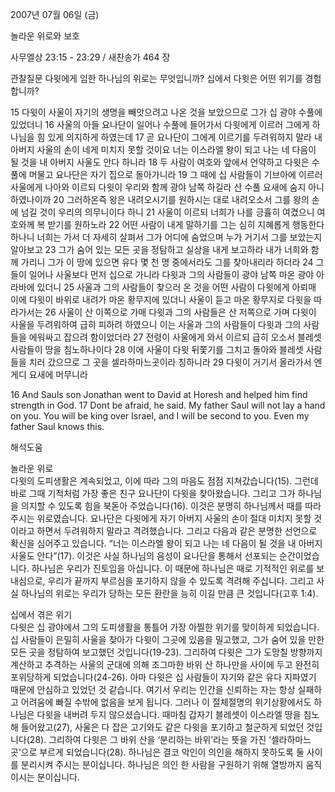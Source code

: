 2007년 07월 06일 (금)

놀라운 위로와 보호



사무엘상 23:15 - 23:29 / 새찬송가 464 장


관찰질문 
다윗에게 임한 하나님의 위로는 무엇입니까?
십에서 다윗은 어떤 위기를 경험합니까? 


15 다윗이 사울이 자기의 생명을 빼앗으려고 나온 것을 보았으므로 그가 십 광야 수풀에 있었더니 16 사울의 아들 요나단이 일어나 수풀에 들어가서 다윗에게 이르러 그에게 하나님을 힘 있게 의지하게 하였는데 17 곧 요나단이 그에게 이르기를 두려워하지 말라 내 아버지 사울의 손이 네게 미치지 못할 것이요 너는 이스라엘 왕이 되고 나는 네 다음이 될 것을 내 아버지 사울도 안다 하니라 18 두 사람이 여호와 앞에서 언약하고 다윗은 수풀에 머물고 요나단은 자기 집으로 돌아가니라 19 그 때에 십 사람들이 기브아에 이르러 사울에게 나아와 이르되 다윗이 우리와 함께 광야 남쪽 하길라 산 수풀 요새에 숨지 아니하였나이까 20 그러하온즉 왕은 내려오시기를 원하시는 대로 내려오소서 그를 왕의 손에 넘길 것이 우리의 의무니이다 하니 21 사울이 이르되 너희가 나를 긍휼히 여겼으니 여호와께 복 받기를 원하노라 22 어떤 사람이 내게 말하기를 그는 심히 지혜롭게 행동한다 하나니 너희는 가서 더 자세히 살펴서 그가 어디에 숨었으며 누가 거기서 그를 보았는지 알아보고 23 그가 숨어 있는 모든 곳을 정탐하고 실상을 내게 보고하라 내가 너희와 함께 가리니 그가 이 땅에 있으면 유다 몇 천 명 중에서라도 그를 찾아내리라 하더라 
24 그들이 일어나 사울보다 먼저 십으로 가니라 다윗과 그의 사람들이 광야 남쪽 마온 광야 아라바에 있더니 
25 사울과 그의 사람들이 찾으러 온 것을 어떤 사람이 다윗에게 아뢰매 이에 다윗이 바위로 내려가 마온 황무지에 있더니 사울이 듣고 마온 황무지로 다윗을 따라가서는 
26 사울이 산 이쪽으로 가매 다윗과 그의 사람들은 산 저쪽으로 가며 다윗이 사울을 두려워하여 급히 피하려 하였으니 이는 사울과 그의 사람들이 다윗과 그의 사람들을 에워싸고 잡으려 함이었더라 27 전령이 사울에게 와서 이르되 급히 오소서 블레셋 사람들이 땅을 침노하나이다 
28 이에 사울이 다윗 뒤쫓기를 그치고 돌아와 블레셋 사람들을 치러 갔으므로 그 곳을 셀라하마느곳이라 칭하니라 29 다윗이 거기서 올라가서 엔게디 요새에 머무니라 


16 And Sauls son Jonathan went to David at Horesh and helped him find strength in God. 17 Dont be afraid, he said. My father Saul will not lay a hand on you. You will be king over Israel, and I will be second to you. Even my father Saul knows this.

해석도움





놀라운 위로  
다윗의 도피생활은 계속되었고, 이에 따라 그의 마음도 점점 지쳐갔습니다(15). 그런데 바로 그때 기적처럼 가장 좋은 친구 요나단이 다윗을 찾아왔습니다. 그리고 그가 하나님을 의지할 수 있도록 힘을 북돋아 주었습니다(16). 이것은 분명히 하나님께서 때를 따라 주시는 위로였습니다. 요나단은 다윗에게 자기 아버지 사울의 손이 절대 미치지 못할 것이라고 하면서 두려워하지 말라고 격려했습니다. 그리고 다음과 같은 분명한 선언으로 확신을 심어주고 있습니다. “너는 이스라엘 왕이 되고 나는 네 다음이 될 것을 내 아버지 사울도 안다”(17). 이것은 사실 하나님의 음성이 요나단을 통해서 선포되는 순간이었습니다. 하나님은 우리가 진토임을 아십니다. 이 때문에 하나님은 때로 기적적인 위로를 보내심으로, 우리가 끝까지 부르심을 포기하지 않을 수 있도록 격려해 주십니다. 그리고 사실 하나님의 위로는 우리가 당하는 모든 환란을 능히 이길 만큼 큰 것입니다(고후 1:4).  

십에서 겪은 위기  
다윗은 십 광야에서 그의 도피생활을 통틀어 가장 아찔한 위기를 맞이하게 되었습니다. 십 사람들이 은밀히 사울을 찾아가 다윗이 그곳에 있음을 밀고했고, 그가 숨어 있을 만한 모든 곳을 정탐하여 보고했던 것입니다(19-23). 그리하여 다윗은 그가 도망칠 방향까지 계산하고 추격하는 사울의 군대에 의해 조그마한 바위 산 하나만을 사이에 두고 완전히 포위당하게 되었습니다(24-26). 아마 다윗은 십 사람들이 자기와 같은 유다 지파였기 때문에 안심하고 있었던 것 같습니다. 여기서 우리는 인간을 신뢰하는 자는 항상 실패하고 어려움에 빠질 수밖에 없음을 보게 됩니다. 그러나 이 절체절명의 위기상황에서도 하나님은 다윗을 내버려 두지 않으셨습니다. 때마침 갑자기 블레셋이 이스라엘 땅을 침노해 들어왔고(27), 사울은 다 잡은 고기와도 같은 다윗을 포기하고 철군하게 되었던 것입니다(28). 그리하여 다윗은 그 바위 산을 ‘분리하는 바위’라는 뜻을 가진 ‘셀라하마느곳’으로 부르게 되었습니다(28). 하나님은 결코 악인이 의인을 해하지 못하도록 둘 사이를 분리시켜 주시는 분이십니다. 하나님은 의인 한 사람을 구원하기 위해 열방까지 움직이시는 분이십니다.